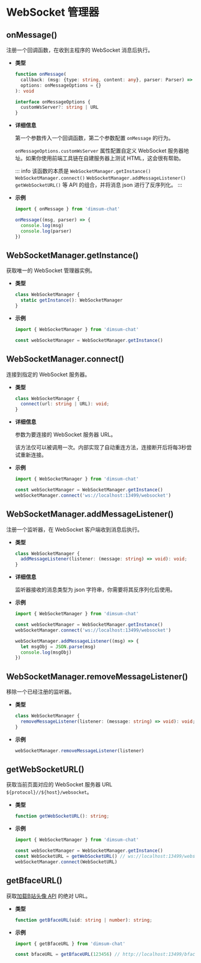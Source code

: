 # WebSocket 管理器

## onMessage()

注册一个回调函数，在收到主程序的 WebSocket 消息后执行。

- **类型**

  ```ts
  function onMessage(
    callback: (msg: {type: string, content: any}, parser: Parser) => void,
    options: onMessageOptions = {}
  ): void

  interface onMessageOptions {
    customWsServer?: string | URL
  }
  ```

- **详细信息**

  第一个参数传入一个回调函数，第二个参数配置 `onMessage` 的行为。

  `onMessageOptions.customWsServer` 属性配置自定义 WebSocket 服务器地址。如果你使用前端工具链在自建服务器上测试 HTML，这会很有帮助。
  
  ::: info
  该函数的本质是 `WebSocketManager.getInstance()` `WebSocketManager.connect()` `WebSocketManager.addMessageListener()` `getWebSocketURL()` 等 API 的组合，并将消息 json 进行了反序列化。
  :::

- **示例**

  ```js
  import { onMessage } from 'dimsum-chat'

  onMessage((msg, parser) => {
    console.log(msg)
    console.log(parser)
  })
  ```


## WebSocketManager.getInstance()

获取唯一的 WebSocket 管理器实例。

- **类型**

  ```ts
  class WebSocketManager {
    static getInstance(): WebSocketManager
  }
  ```

- **示例**

  ```js
  import { WebSocketManager } from 'dimsum-chat'

  const webSocketManager = WebSocketManager.getInstance()
  ```

## WebSocketManager.connect()

连接到指定的 WebSocket 服务器。

- **类型**

  ```ts
  class WebSocketManager {
    connect(url: string | URL): void;
  }
  ```

- **详细信息**

  参数为要连接的 WebSocket 服务器 URL。

  该方法仅可以被调用一次。内部实现了自动重连方法，连接断开后将每3秒尝试重新连接。

- **示例**

  ```js
  import { WebSocketManager } from 'dimsum-chat'

  const webSocketManager = WebSocketManager.getInstance()
  webSocketManager.connect('ws://localhost:13499/websocket')
  ```

## WebSocketManager.addMessageListener()

注册一个监听器，在 WebSocket 客户端收到消息后执行。

- **类型**

  ```ts
  class WebSocketManager {
    addMessageListener(listener: (message: string) => void): void;
  }
  ```

- **详细信息**

  监听器接收的消息类型为 json 字符串，你需要将其反序列化后使用。

- **示例**

  ```js
  import { WebSocketManager } from 'dimsum-chat'

  const webSocketManager = WebSocketManager.getInstance()
  webSocketManager.connect('ws://localhost:13499/websocket')

  webSocketManager.addMessageListener((msg) => {
    let msgObj = JSON.parse(msg)
    console.log(msgObj)
  })
  ```

## WebSocketManager.removeMessageListener()

移除一个已经注册的监听器。

- **类型**

  ```ts
  class WebSocketManager {
    removeMessageListener(listener: (message: string) => void): void;
  }
  ```

- **示例**

  ```js
  webSocketManager.removeMessageListener(listener)
  ```

## getWebSocketURL()

获取当前页面对应的 WebSocket 服务器 URL `${protocol}//${host}/websocket`。

- **类型**

  ```ts
  function getWebSocketURL(): string;
  ```

- **示例**

  ```js
  import { WebSocketManager } from 'dimsum-chat'

  const webSocketManager = WebSocketManager.getInstance()
  const WebSocketURL = getWebSocketURL() // ws://localhost:13499/websocket
  webSocketManager.connect(WebSocketURL)
  ```

## getBfaceURL()

获取[加载B站头像 API](./general.md#bface) 的绝对 URL。

- **类型**

  ```ts
  function getBfaceURL(uid: string | number): string;
  ```

- **示例**

  ```js
  import { getBfaceURL } from 'dimsum-chat'

  const bfaceURL = getBfaceURL(123456) // http://localhost:13499/bface/123456
  ```